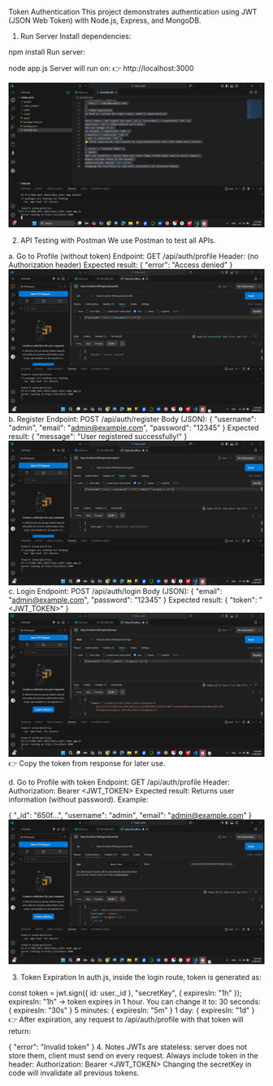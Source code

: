 Token Authentication
This project demonstrates authentication using JWT (JSON Web Token) with Node.js, Express, and MongoDB.

1. Run Server
Install dependencies:

npm install
Run server:

node app.js
Server will run on: 👉 http://localhost:3000

![alt text](public/img/runapp.js.jpg)

2. API Testing with Postman
We use Postman to test all APIs.

a. Go to Profile (without token)
Endpoint: GET /api/auth/profile
Header: (no Authorization header)
Expected result:
{ "error": "Access denied" }
![alt text](public/img/gotoprofile.jpg)
b. Register
Endpoint: POST /api/auth/register
Body (JSON):
{
  "username": "admin",
  "email": "admin@example.com",
  "password": "12345"
}
Expected result:
{ "message": "User registered successfully!" }
![alt text](public/img/gotoregister.jpg)
c. Login
Endpoint: POST /api/auth/login
Body (JSON):
{
  "email": "admin@example.com",
  "password": "12345"
}
Expected result:
{ "token": "<JWT_TOKEN>" }
![alt text](public/img/gotologin.jpg)
👉 Copy the token from response for later use.

d. Go to Profile with token
Endpoint: GET /api/auth/profile
Header:
Authorization: Bearer <JWT_TOKEN>
Expected result: Returns user information (without password).
Example:

{
  "_id": "650f...",
  "username": "admin",
  "email": "admin@example.com"
}
![alt text](public/img/Gotoprofilewithtoken.jpg)

3. Token Expiration
In auth.js, inside the login route, token is generated as:

const token = jwt.sign({ id: user._id }, "secretKey", { expiresIn: "1h" });
expiresIn: "1h" → token expires in 1 hour.
You can change it to:
30 seconds: { expiresIn: "30s" }
5 minutes: { expiresIn: "5m" }
1 day: { expiresIn: "1d" }
👉 After expiration, any request to /api/auth/profile with that token will return:

{ "error": "Invalid token" }
4. Notes
JWTs are stateless: server does not store them, client must send on every request.
Always include token in the header:
Authorization: Bearer <JWT_TOKEN>
Changing the secretKey in code will invalidate all previous tokens.